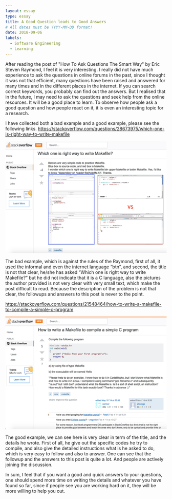 ```yaml
---
layout: essay
type: essay
title: A Good Question leads to Good Answers
# All dates must be YYYY-MM-DD format!
date: 2018-09-06
labels:
  - Software Engineering
  - Learning
---
```




After reading the post of "How To Ask Questions The Smart Way" by Eric Steven Raymond, I feel it is very interesting. I really did not have much experience to ask the questions in online forums in the past, since I thought it was not that efficient, many questions have been raised and answered for many times and in the different places in the internet. If you can search correct keywords, you probably can find out the answers. But I realised that in the future, I may need to ask the questions and seek help from the online resources. It will be a good place to learn. To observe how people ask a good question and how people react on it, it is even an interesting topic for a research. 

I have collected both a bad example and a good example, please see the following links.
https://stackoverflow.com/questions/28673975/which-one-is-right-way-to-write-makefile

<img class="ui image" src="../images/badExample.jpg">

The bad example, which is against the rules of the Raymond, first of all, it used the informal and even the internet language “btn”, and second, the title is not that clear, he/she has asked “Which one is right way to write Makefile?” but he did not indicate that it is a C language, also the pictures the author provided is not very clear with very small text, which make the post difficult to read. Because the description of the problem is not that clear, the followups and answers to this post is never to the point. 

https://stackoverflow.com/questions/21548464/how-to-write-a-makefile-to-compile-a-simple-c-program

<img class="ui image" src="../images/goodExample.jpg">

The good example, we can see here is very clear in term of the title, and the details he wrote. First of all, he give out the specific codes he try to compile, and also give the detailed instructions what is he asked to do, which is very easy to follow and also to answer. One can see that the followup and the answers to this post is quite a lot. And people are actively joining the discussion.

In sum, I feel that if you want a good and quick answers to your questions, one should spend more time on writing the details and whatever you have found so far, since if people see you are working hard on it, they will be more willing to help you out.




